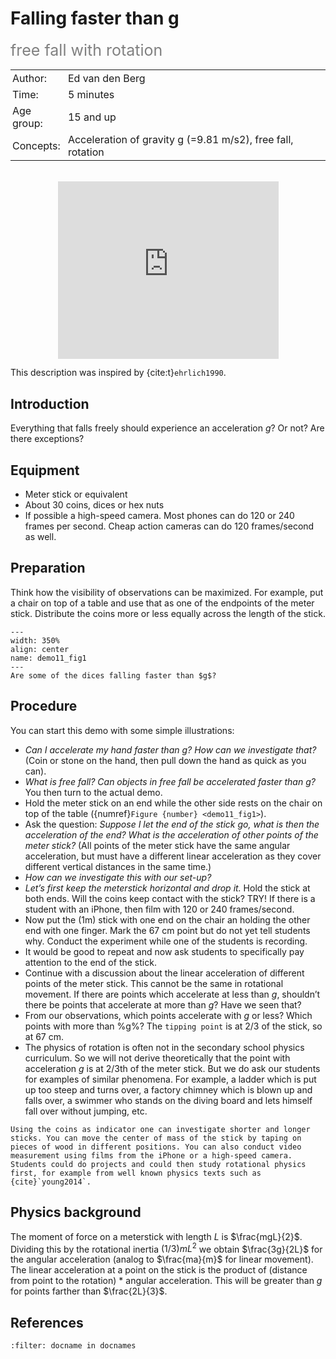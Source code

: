 # Falling faster than g
<span style="font-size: 25px; color: gray;">free fall with rotation</span>

<table style="width: 100%; border-collapse: collapse; border: none;">
    <tr style="background-color: var(--background-color);">  
        <td style="text-align: left; padding: 3px; border: none; color: var(--text-color)">Author:</td>
        <td style="text-align: left; padding: 3px; border: none; color: var(--text-color)">Ed van den Berg</td>
    </tr>
    <tr style="background-color: var(--background-color);"> 
        <td style="text-align: left; padding: 3px; border: none; color: var(--text-color)">Time:</td>
        <td style="text-align: left; padding: 3px; border: none; color: var(--text-color)">5 minutes</td>
    </tr>
    <tr style="background-color: var(--background-color);"> 
        <td style="text-align: left; padding: 3px; border: none; color: var(--text-color)">Age group:</td>
        <td style="text-align: left; padding: 3px; border: none; color: var(--text-color)">15 and up</td>
    </tr>
    <tr style="background-color: var(--background-color);"> 
        <td style="text-align: left; padding: 3px; border: none; color: var(--text-color)">Concepts:</td>
        <td style="text-align: left; padding: 3px; border: none; color: var(--text-color)">Acceleration of gravity g (=9.81 m/s2), free fall, rotation</td>
    </tr>
</table><br>

<div style="display: flex; justify-content: center;">
    <div style="position: relative; width: 70%; height: 0; padding-bottom: 56.25%;">
        <iframe
            src="https://www.youtube.com/embed/nYS1nQh6oLM?si=FWANFCNAw55sEOUG"
            style="position: absolute; top: 0; left: 0; width: 100%; height: 100%;"
            frameborder="0"
            allow="accelerometer; autoplay; clipboard-write; encrypted-media; gyroscope; picture-in-picture"
            allowfullscreen
        ></iframe>
    </div>
</div>

This description was inspired by {cite:t}`ehrlich1990`.

## Introduction
Everything that falls freely should experience an acceleration $g$? Or not? Are there exceptions? 

## Equipment
* Meter stick or equivalent
* About 30 coins, dices or hex nuts 
* If possible a high-speed camera. Most phones can do 120 or 240 frames per second. Cheap action cameras can do 120 frames/second as well.

## Preparation
Think how the visibility of observations can be maximized. For example, put a chair on top of a table and use that as one of the endpoints of the meter stick. Distribute the coins more or less equally across the length of the stick. 

```{figure} demo11_figure1.jpg
---
width: 350%
align: center
name: demo11_fig1
---
Are some of the dices falling faster than $g$?
```

## Procedure
You can start this demo with some simple illustrations:
* *Can I accelerate my hand faster than $g$? How can we investigate that?*  (Coin or stone on the hand, then pull down the hand as quick as you can). 
* *What is free fall? Can objects in free fall be accelerated faster than g?* 
You then turn to the actual demo.
* Hold the meter stick on an end while the other side rests on the chair on top of the table ({numref}`Figure {number} <demo11_fig1>`). 
* Ask the question: *Suppose I let the end of the stick go, what is then the acceleration of the end? What is the acceleration of other points of the meter stick?* (All points of the meter stick have the same angular acceleration, but must have a different linear acceleration as they cover different vertical distances in the same time.) 
* *How can we investigate this with our set-up?* 
* *Let’s first keep the meterstick horizontal and drop it.* Hold the stick at both ends. Will the coins keep contact with the stick? TRY! If there is a student with an iPhone, then film with 120 or 240 frames/second. 
* Now put the (1m) stick with one end on the chair an holding the other end with one finger. Mark the 67 cm point but do not yet tell students why. Conduct the experiment while one of the students is recording.
* It would be good to repeat and now ask students to specifically pay attention to the end of the stick. 
* Continue with a discussion about the linear acceleration of different points of the meter stick. This cannot be the same in rotational movement. If there are points which accelerate at less than $g$, shouldn’t there be points that accelerate at more than $g$? Have we seen that? 
* From our observations, which points accelerate with $g$ or less? Which points with more than %g%? The `tipping point` is at 2/3 of the stick, so at 67 cm.
* The physics of rotation is often not in the secondary school physics curriculum. So we will not derive theoretically that the point with acceleration $g$ is at 2/3th of the meter stick. But we do ask our students for examples of similar phenomena. For example, a ladder which is put up too steep and turns over, a factory chimney which is blown up and falls over, a swimmer who stands on the diving board and lets himself fall over without jumping, etc. 

```{tip}
Using the coins as indicator one can investigate shorter and longer sticks. You can move the center of mass of the stick by taping on pieces of wood in different positions. You can also conduct video measurement using films from the iPhone or a high-speed camera. Students could do projects and could then study rotational physics first, for example from well known physics texts such as {cite}`young2014`.
```

## Physics background
The moment of force on a meterstick with length $L$ is $\frac{mgL}{2}$. Dividing this by the rotational inertia $(1/3)mL^2$ we obtain $\frac{3g}{2L}$ for the angular acceleration (analog to $\frac{ma}{m}$ for linear movement). 
The linear acceleration at a point on the stick is the product of (distance from point to the rotation) * angular acceleration. This will be greater than $g$ for points farther than $\frac{2L}{3}$.

## References
```{bibliography}
:filter: docname in docnames
```